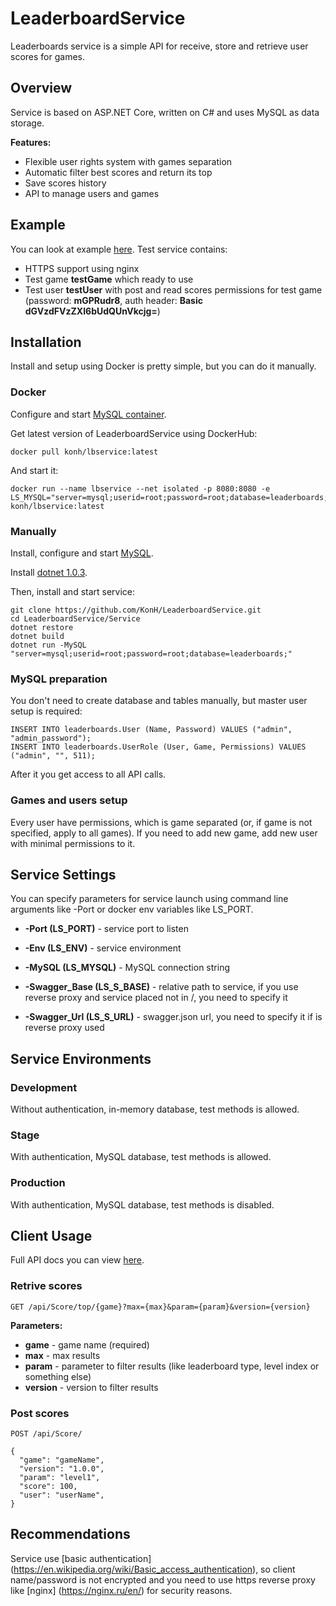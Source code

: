 # LeaderboardService

Leaderboards service is a simple API for receive, store and retrieve user scores for games.

## Overview

Service is based on ASP.NET Core, written on C# and uses MySQL as data storage.

**Features:**

- Flexible user rights system with games separation
- Automatic filter best scores and return its top
- Save scores history
- API to manage users and games

## Example

You can look at example [here](https://konhit.xyz/lbservice/swagger/ui/index.html). Test service contains:

- HTTPS support using nginx
- Test game **testGame** which ready to use
- Test user **testUser** with post and read scores permissions for test game (password: **mGPRudr8**, auth header: **Basic dGVzdFVzZXI6bUdQUnVkcjg=**)


## Installation

Install and setup using Docker is pretty simple, but you can do it manually.

### Docker

Configure and start [MySQL container](https://hub.docker.com/_/mysql/).

Get latest version of LeaderboardService using DockerHub:

```
docker pull konh/lbservice:latest
```

And start it:

```
docker run --name lbservice --net isolated -p 8080:8080 -e LS_MYSQL="server=mysql;userid=root;password=root;database=leaderboards;" konh/lbservice:latest
```

### Manually

Install, configure and start [MySQL](https://www.mysql.com/).

Install [dotnet 1.0.3](https://www.microsoft.com/net/download/core).

Then, install and start service:

```
git clone https://github.com/KonH/LeaderboardService.git
cd LeaderboardService/Service
dotnet restore
dotnet build
dotnet run -MySQL "server=mysql;userid=root;password=root;database=leaderboards;"
```

### MySQL preparation

You don't need to create database and tables manually, but master user setup is required:

```
INSERT INTO leaderboards.User (Name, Password) VALUES ("admin", "admin_password");
INSERT INTO leaderboards.UserRole (User, Game, Permissions) VALUES ("admin", "", 511);
```

After it you get access to all API calls.

### Games and users setup

Every user have permissions, which is game separated (or, if game is not specified, apply to all games). If you need to add new game, add new user with minimal permissions to it.

## Service Settings

You can specify parameters for service launch using command line arguments like -Port or docker env variables like LS_PORT.

- **-Port (LS_PORT)** - service port to listen

- **-Env (LS_ENV)** - service environment

- **-MySQL (LS_MYSQL)** - MySQL connection string

- **-Swagger_Base (LS\_S\_BASE)** - relative path to service, if you use reverse proxy and service placed not in /, you need to specify it

- **-Swagger_Url (LS\_S\_URL)** - swagger.json url, you need to specify it if is reverse proxy used

## Service Environments

### Development

Without authentication, in-memory database, test methods is allowed.

### Stage

With authentication, MySQL database, test methods is allowed.

### Production

With authentication, MySQL database, test methods is disabled.

## Client Usage

Full API docs you can view [here](https://konhit.xyz/lbservice/swagger/ui/index.html).

### Retrive scores

```
GET /api/Score/top/{game}?max={max}&param={param}&version={version}
```

**Parameters:**

- **game** - game name (required)
- **max** - max results
- **param** - parameter to filter results (like leaderboard type, level index or something else)
- **version** - version to filter results

### Post scores

```
POST /api/Score/
```
```
{
  "game": "gameName",
  "version": "1.0.0",
  "param": "level1",
  "score": 100,
  "user": "userName",
}
```


## Recommendations

Service use [basic authentication] (https://en.wikipedia.org/wiki/Basic_access_authentication), so client name/password is not encrypted and you need to use https reverse proxy like [nginx] (https://nginx.ru/en/) for security reasons. 
